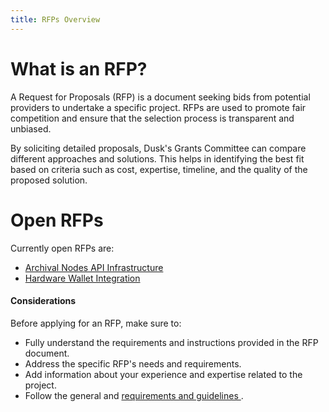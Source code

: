 ```yaml
---
title: RFPs Overview
---
```


# What is an RFP?
A Request for Proposals (RFP) is a document seeking bids from potential providers to undertake a specific project. RFPs are used to promote fair competition and ensure that the selection process is transparent and unbiased.

By soliciting detailed proposals, Dusk's Grants Committee can compare different approaches and solutions. This helps in identifying the best fit based on criteria such as cost, expertise, timeline, and the quality of the proposed solution.

# Open RFPs

Currently open RFPs are:
- <a href="http://docs.dusk.network/grants/rfps/archival_node" target="_blank" > Archival Nodes API Infrastructure </a>
- <a href="http://docs.dusk.network/grants/rfps/hardware_wallet" target="_blank" > Hardware Wallet Integration </a>

#### Considerations

Before applying for an RFP, make sure to:
- Fully understand the requirements and instructions provided in the RFP document.
- Address the specific RFP's needs and requirements.
- Add information about your experience and expertise related to the project.
- Follow the general and <a href="http://docs.dusk.network/grants/#selection-process" target="_blank" > requirements and guidelines </a>.

